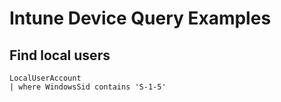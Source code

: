 # Intune Device Query Examples

## Find local users
```
LocalUserAccount
| where WindowsSid contains 'S-1-5'
```
